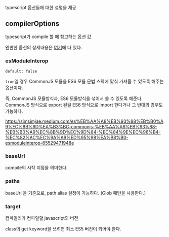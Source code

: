 typescript 옵션들에 대한 설명을 제공

## compilerOptions

typescript가 compile 할 때 참고하는 옵션 값

왠만한 옵션의 상세내용은 [여기](https://typescript-kr.github.io/pages/compiler-options.html)에 다 있다.

### esModuleInterop

`default: false`

`true`일 경우 CommonJS 모듈을 ES6 모듈 문법 스펙에 맞춰 가져올 수 있도록 해주는 옵션이다.

즉, CommonJS 모듈방식과, ES6 모듈방식을 섞어서 쓸 수 있도록 해준다.\
CommonJS 방식으로 export 된걸 ES6 방식으로 import 한다거나 그 반대의 경우도 가능하다.

https://simsimjae.medium.com/es%EB%AA%A8%EB%93%88%EB%B0%A9%EC%8B%9D%EA%B3%BC-commonjs-%EB%AA%A8%EB%93%88-%EB%B0%A9%EC%8B%9D%EC%9D%84-%EC%84%9E%EC%96%B4-%EC%82%AC%EC%9A%A9%ED%95%98%EA%B8%B0-esmoduleinterop-65529471948e

### baseUrl

compile의 시작 지점을 의미한다.

### paths

baseUrl 을 기준으로, path alias 설정이 가능하다. (Glob 패턴을 사용한다.)

### target

컴파일러가 컴파일할 javascript의 버전

class의 get keyword을 쓰려면 최소 ES5 버전이 되어야 한다.
